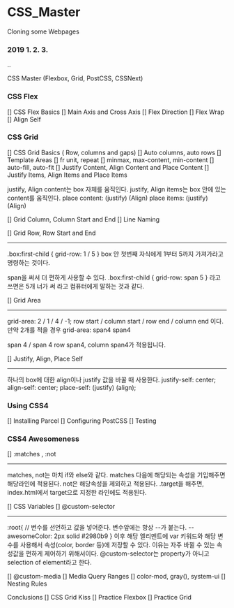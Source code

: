 # CSS_Master

Cloning some Webpages

### 2019 1. 2. 3.

..

CSS Master (Flexbox, Grid, PostCSS, CSSNext)

### CSS Flex

[] CSS Flex Basics
[] Main Axis and Cross Axis
[] Flex Direction
[] Flex Wrap
[] Align Self

### CSS Grid

[] CSS Grid Basics ( Row, columns and gaps)
[] Auto columns, auto rows
[] Template Areas
[] fr unit, repeat
[] minmax, max-content, min-content
[] auto-fill, auto-fit
[] Justify Content, Align Content and Place Content
[] Justify Items, Align Items and Place Items

justify, Align content는 box 자체를 움직인다.
justify, Align items는 box 안에 있는 content를 움직인다.
place content: (justify) (Align)
place items: (justify) (Align)

[] Grid Column, Column Start and End
[] Line Naming

[] Grid Row, Row Start and End

---

.box:first-child {
grid-row: 1 / 5
}
box 안 첫번째 자식에게 1부터 5까지 가져가라고 명령하는 것이다.

span을 써서 더 편하게 사용할 수 있다.
.box:first-child {
grid-row: span 5
}
라고 쓰면은 5개 너가 써 라고 컴퓨터에게 말하는 것과 같다.

[] Grid Area

---

grid-area: 2 / 1 / 4 / -1;
row start / column start / row end / column end 이다.
만약 2개를 적을 경우
grid-area: span4 span4

span 4 / span 4
row span4, column span4가 적용됩니다.

[] Justify, Align, Place Self

---

하나의 box에 대한 align이나 justify 값을 바꿀 때 사용한다.
justify-self: center;
align-self: center;
place-self: (justify) (align);

### Using CSS4

[] Installing Parcel
[] Configuring PostCSS
[] Testing

### CSS4 Awesomeness

[] :matches , :not

---

matches, not는 마치 if와 else와 같다.
matches 다음에 해당되는 속성을 기입해주면 해당라인에 적용된다.
not은 해당속성을 제외하고 적용된다.
.target을 해주면, index.html에서 target으로 지정한 라인에도 적용된다.

[] CSS Variables
[] @custom-selector

---

:root{
// 변수를 선언하고 값을 넣어준다. 변수앞에는 항상 --가 붙는다.
--awesomeColor: 2px solid #2980b9
}
이후 해당 엘리멘트에 var 키워드와 해당 변수를 사용해서 속성(color, border 등)에 저장할 수 있다.
이유는 자주 바뀔 수 있는 속성값을 편하게 제어하기 위해서이다.
@custom-selector는 property가 아니고 selection of element라고 한다.

[] @custom-media
[] Media Query Ranges
[] color-mod, gray(), system-ui
[] Nesting Rules

Conclusions
[] CSS Grid Kiss
[] Practice Flexbox
[] Practice Grid
